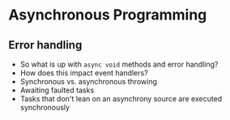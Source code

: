 # Asynchronous Programming

## Error handling

* So what is up with `async void` methods and error handling?
* How does this impact event handlers?
* Synchronous vs. asynchronous throwing
* Awaiting faulted tasks
* Tasks that don't lean on an asynchrony source are executed synchronously